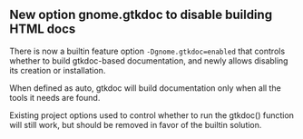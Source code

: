 ## New option gnome.gtkdoc to disable building HTML docs

There is now a builtin feature option `-Dgnome.gtkdoc=enabled` that controls
whether to build gtkdoc-based documentation, and newly allows disabling its
creation or installation.

When defined as auto, gtkdoc will build documentation only when all the tools
it needs are found.

Existing project options used to control whether to run the gtkdoc() function
will still work, but should be removed in favor of the builtin solution.
